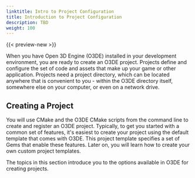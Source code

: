 ```yaml
---
linktitle: Intro to Project Configuration
title: Introduction to Project Configuration
description: TBD
weight: 100
---
```


{{< preview-new >}}

When you have Open 3D Engine (O3DE) installed in your development environment, you are ready to create an O3DE project. Projects define and configure the set of code and assets that make up your game or other application. Projects need a project directory, which can be located anywhere that is convenient to you - within the O3DE directory itself, somewhere else on your computer, or even on a network drive.

## Creating a Project

You will use CMake and the O3DE CMake scripts from the command line to create and register an O3DE project. Typically, to get you started with a common set of features, it's easiest to create your project using the default template that comes with O3DE. This project template specifies a set of Gems that enable these features. Later on, you will learn how to create your own custom project templates.

The topics in this section introduce you to the options available in O3DE for creating projects.
